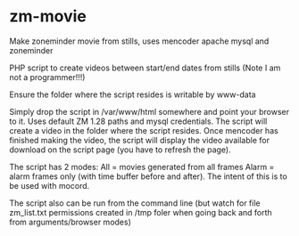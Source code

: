 # zm-movie
Make zoneminder movie from stills, uses mencoder apache mysql and zoneminder

PHP script to create videos between start/end dates from stills (Note I am not a programmer!!!)

Ensure the folder where the script resides is writable by www-data

Simply drop the script in /var/www/html somewhere and point your browser to it. Uses default ZM 1.28 paths and mysql credentials. The script will create a video in the folder where the script resides. Once mencoder has finished making the video, the script will display the video available for download on the script page (you have to refresh the page).

The script has 2 modes:
All = movies generated from all frames
Alarm = alarm frames only (with time buffer before and after). The intent of this is to be used with mocord.

The script also can be run from the command line (but watch for file zm_list.txt permissions created in /tmp foler when going back and forth from arguments/browser modes)


